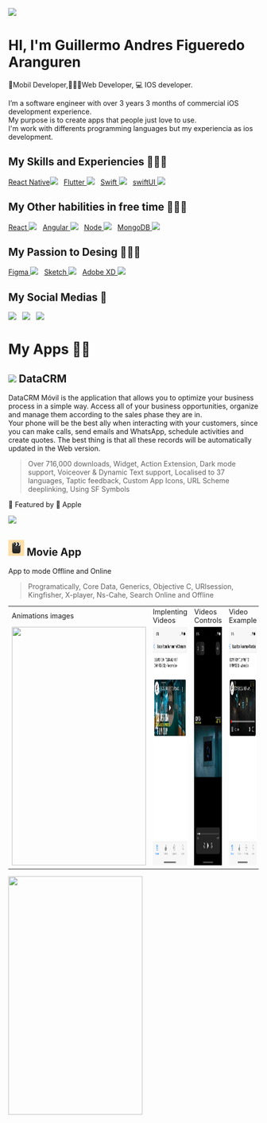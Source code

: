 ![](https://badges.pufler.dev/visits/atrinh0/atrinh0?color=black&logo=github)

# HI, I'm Guillermo Andres Figueredo Aranguren 

📱Mobil Developer,👨🏼‍💻Web Developer, 💻 IOS developer. <br>


I’m a software engineer with over 3 years 3 months of commercial iOS development experience.<br>
My purpose is to create apps that people just love to use.<br>
I'm work with differents programming languages but my experiencia as ios development.<br>

## My Skills and Experiencies 👨🏼‍💻

<a href="https://github.com/memof90/Signal-Clone-ReactNative">React Native<img src="https://img.icons8.com/color/96/000000/react-native.png" width="32"/></a>
&nbsp;
<a href="https://github.com/memof90/Quiz-Flutter-Two"> Flutter <img src="https://img.icons8.com/color/96/000000/flutter.png" width="32"/></a>
&nbsp;
<a href="https://github.com/memof90/MovieApp-Swift-Offline-Online-restApi"> Swift <img src="https://img.icons8.com/color/96/000000/swift.png" width="32"/></a>
&nbsp;
<a href="https://github.com/memof90/Instagram-clone-swift"> swiftUI <img src="https://img.icons8.com/fluency/96/000000/swiftui.png" width="32"/></a>
&nbsp;

## My Other habilities in free time 👨🏼‍💻

<a href="https://bitbucket.org/memof80/confusion-react-app/src/master/"> React <img src="https://img.icons8.com/plasticine/96/000000/react.png" width="32"/></a>
&nbsp;
<a href="https://github.com/memof90/reddit_Clone_Angular11"> Angular <img src="https://img.icons8.com/color/96/000000/angularjs.png" width="32"/></a>
&nbsp;
<a href="https://github.com/memof90/FullStack-App-Node-Express-MongoDB"> Node <img src="https://img.icons8.com/color/96/000000/nodejs.png" width="32"/></a>
&nbsp;
<a href="https://github.com/memof90/FullStack-App-Node-Express-MongoDB"> MongoDB <img src="https://img.icons8.com/color/96/000000/mongodb.png" width="32"/></a>
&nbsp;

## My Passion to Desing 👨🏼‍💻

<a href="https://www.figma.com/file/Zbb43ZGA6rTmHKyP1Ve8Ce/wiframe-walked-dogs-app?node-id=0%3A1"> Figma <img src="https://img.icons8.com/fluency/96/000000/figma.png" width="32"/></a>
&nbsp;
<a href="#"> Sketch <img src="https://img.icons8.com/plasticine/200/000000/sketch.png" width="32"/></a>
&nbsp;
<a href="#"> Adobe XD <img src="https://img.icons8.com/color/96/000000/adobe-xd--v1.png" width="32"/></a>
&nbsp;


## My Social Medias 📲

<a href="https://twitter.com/memof80"><img src="https://img.icons8.com/ios-filled/64/555555/twitter.svg" width="32"/></a>
&nbsp;
<a href="https://www.linkedin.com/in/guillermo-andr%C3%A9s-figueredo-aranguren-814465127"><img src="https://img.icons8.com/ios-filled/64/555555/linkedin.svg" width="32"/></a>
&nbsp;
<a href="https://www.instagram.com/detodounpoquito_code"><img src="https://img.icons8.com/ios-filled/64/555555/instagram.svg" width="32"/></a>
&nbsp;

# My Apps 📱📲

## <img class="logo" src="https://github.com/memof90/screenProjects/blob/master/MyWork/Captura%20de%20Pantalla%202021-10-15%20a%20la(s)%202.29.01%20p.%C2%A0m..png?raw=true" width="32"> DataCRM 

DataCRM Móvil is the application that allows you to optimize your business process in a simple way. Access all of your business opportunities, organize and manage them according to the sales phase they are in.<br>
Your phone will be the best ally when interacting with your customers, since you can make calls, send emails and WhatsApp, schedule activities and create quotes. The best thing is that all these records will be automatically updated in the Web version.<br>

> Over 716,000 downloads, Widget, Action Extension, Dark mode support, Voiceover & Dynamic Text support, Localised to 37 languages, Taptic feedback, Custom App Icons, URL Scheme deeplinking, Using SF Symbols

🤩 Featured by  Apple 

<img src="https://github.com/memof90/screenProjects/blob/master/MyWork/Captura%20de%20Pantalla%202021-10-15%20a%20la(s)%202.28.40%20p.%C2%A0m..png?raw=true"/>



## <img class="logo" src="https://github.com/memof90/MovieApp-Swift-Offline-Online-restApi/blob/master/tmdMovie/Assets.xcassets/AppIcon.appiconset/120.png?raw=true" width="32"> Movie App

App to mode Offline and Online 

> Programatically, Core Data, Generics, Objective C, URlsession, Kingfisher, X-player, Ns-Cahe, Search Online and Offline 

 <table>
  <tr>
    <td>Animations images</td>
    <td>Implenting Videos</td>
    <td>Videos Controls</td>
   <td>Video Example</td>
  </tr>
  <tr>
    <td><img src="https://github.com/memof90/MovieApp-Swift-Offline-Online-restApi/blob/master/tmdMovie/ScreenApp/Simulator%20Screen%20Recording%20-%20iPhone%2012%20Pro%20-%202021-09-17%20at%2013.50.10.gif?raw=true" width=270 height=480></td>
       <td><img src="https://github.com/memof90/MovieApp-Swift-Offline-Online-restApi/blob/master/tmdMovie/ScreenApp/Simulator%20Screen%20Shot%20-%20iPhone%2012%20Pro%20-%202021-09-20%20at%2017.15.11.png?raw=true" width=270 height=480></td>
          <td><img src="https://github.com/memof90/MovieApp-Swift-Offline-Online-restApi/blob/master/tmdMovie/ScreenApp/Simulator%20Screen%20Shot%20-%20iPhone%2012%20Pro%20-%202021-09-20%20at%2017.15.30.png?raw=true" width=270 height=480></td>
             <td><img src="https://github.com/memof90/MovieApp-Swift-Offline-Online-restApi/blob/master/tmdMovie/ScreenApp/Simulator%20Screen%20Shot%20-%20iPhone%2012%20Pro%20-%202021-09-20%20at%2017.15.23.png?raw=true" width=270 height=480></td>
  </tr>
 </table>
 
  <img src="https://github.com/memof90/MovieApp-Swift-Offline-Online-restApi/blob/master/tmdMovie/ScreenApp/RPReplay_Final1632175546.gif?raw=true" width=270 height=480>







